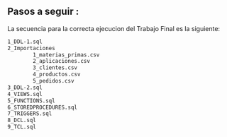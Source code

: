 ## Pasos a seguir :

La secuencia para la correcta ejecucion del Trabajo Final es la siguiente:

```sh
1_DDL-1.sql
2_Importaciones
        1_materias_primas.csv
        2_aplicaciones.csv
        3_clientes.csv
        4_productos.csv
        5_pedidos.csv
3_DDL-2.sql
4_VIEWS.sql
5_FUNCTIONS.sql
6_STOREDPROCEDURES.sql
7_TRIGGERS.sql
8_DCL.sql
9_TCL.sql
```